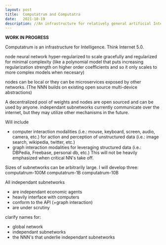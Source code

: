 ```yaml
---
layout: post
title:  Computatrum and Computatra
date:   2021-10-19
description: //An infrastructure for relatively general artificial Intelligence.
---
```


**WORK IN PROGRESS**

Computatrum is an infrastructure for Intelligence. Think Internet 5.0. 

node neural network hyper-regularized to scale gracefully and regularized for minimal complexity (like a polynomial model that puts increasing regularization strength on higher order coefficients and so it only scales to more complex models when necesary)

nodes can be local or they can be microservices exposed by other networks. (The NNN builds on existing open source multi-device abstractions)

A decentralized pool of weights and nodes are open sourced and can be used by anyone. independant subnetworks currently communicate over the internet, but they may utilize other mechanisms in the future.

Will include
- computer interaction modalities (i.e.: mouse, keyboard, screen, audio, camera, etc.) for action and perception of unstructured data (i.e.: image search, wikipedia, twitter, etc.) 
- graph interaction modalities for leveraging structured data (i.e.: DBPedia, Freebase, personal db, etc.) This will not be heavily emphasized when critical NN's take off.

Sizes of subnetworks can be arbitrarily large. I will develop three:
computatrum-100M
computatrum-1B
computatrum-10B

All independant subnetworks
- are independant economic agents
- heavily interface with computers
- conform to the API (+graph interaction)
- are under scrutiny

clarify names for:
- global network
- independant subnetworks
- the NNN's that underlie independant subnetworks